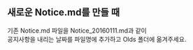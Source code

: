 ## 새로운 Notice.md를 만들 때

기존 Notice.md 파일을 Notice_20160111.md과 같이  
공지사항을 내리는 날짜를 파일명에 추가하고
Olds 폴더에 옮겨주세요.
